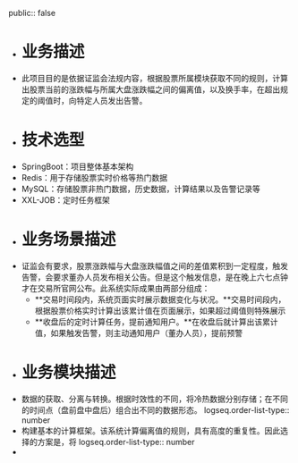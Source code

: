 public:: false

- # 业务描述
- 此项目目的是依据证监会法规内容，根据股票所属模块获取不同的规则，计算出股票当前的涨跌幅与所属大盘涨跌幅之间的偏离值，以及换手率，在超出规定的阈值时，向特定人员发出告警。
- # 技术选型
- SpringBoot：项目整体基本架构
- Redis：用于存储股票实时价格等热门数据
- MySQL：存储股票非热门数据，历史数据，计算结果以及告警记录等
- XXL-JOB：定时任务框架
- # 业务场景描述
- 证监会有要求，股票涨跌幅与大盘涨跌幅值之间的差值累积到一定程度，触发告警，会要求董办人员发布相关公告。但是这个触发信息，是在晚上六七点钟才在交易所官网公布。此系统实际成果由两部分组成：
	- **交易时间段内，系统页面实时展示数据变化与状况。**交易时间段内，根据股票价格实时计算出该累计值在页面展示，如果超过阈值则特殊展示
	- **收盘后的定时计算任务，提前通知用户。**在收盘后就计算出该累计值，如果触发告警，则主动通知用户（董办人员），提前预警
- # 业务模块描述
- 数据的获取、分离与转换。根据时效性的不同，将冷热数据分别存储；在不同的时间点（盘前盘中盘后）组合出不同的数据形态。
  logseq.order-list-type:: number
- 构建基本的计算框架。该系统计算偏离值的规则，具有高度的重复性。因此选择的方案是，将
  logseq.order-list-type:: number
-